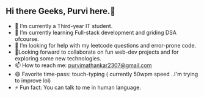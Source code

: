 ## Hi there Geeks, Purvi here.👋
- 🔭 I’m currently a Third-year IT student.
- 🌱 I’m currently learning Full-stack development and griding DSA ofcourse.
- 🤔 I’m looking for help with my leetcode questions and error-prone code.
- 🧐Looking forward to collaborate on fun web-dev projects and for exploring some new technologies.
- 📫 How to reach me: purvimathankar2307@gmail.com
- 😄 Favorite time-pass: touch-typing ( currently 50wpm speed ..I'm trying to improve lol)
- ⚡ Fun fact: You can talk to me in human language.


